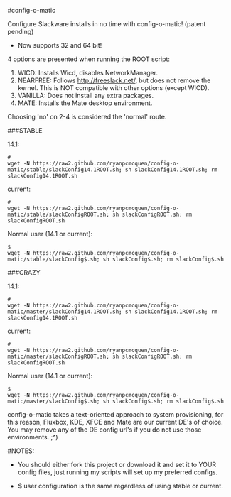 #config-o-matic

Configure Slackware installs in no time with config-o-matic! (patent pending)

- Now supports 32 and 64 bit!


4 options are presented when running the ROOT script:

1. WICD: Installs Wicd, disables NetworkManager.
2. NEARFREE: Follows http://freeslack.net/, but does not remove the kernel. This is NOT compatible with other options (except WICD).
3. VANILLA: Does not install any extra packages.
4. MATE: Installs the Mate desktop environment.

Choosing 'no' on 2-4 is considered the 'normal' route.


###STABLE


14.1:

    #
    wget -N https://raw2.github.com/ryanpcmcquen/config-o-matic/stable/slackConfig14.1ROOT.sh; sh slackConfig14.1ROOT.sh; rm slackConfig14.1ROOT.sh

current:

    #
    wget -N https://raw2.github.com/ryanpcmcquen/config-o-matic/stable/slackConfigROOT.sh; sh slackConfigROOT.sh; rm slackConfigROOT.sh

Normal user (14.1 or current):

    $
    wget -N https://raw2.github.com/ryanpcmcquen/config-o-matic/stable/slackConfig$.sh; sh slackConfig$.sh; rm slackConfig$.sh


###CRAZY


14.1:

    #
    wget -N https://raw2.github.com/ryanpcmcquen/config-o-matic/master/slackConfig14.1ROOT.sh; sh slackConfig14.1ROOT.sh; rm slackConfig14.1ROOT.sh

current:

    #
    wget -N https://raw2.github.com/ryanpcmcquen/config-o-matic/master/slackConfigROOT.sh; sh slackConfigROOT.sh; rm slackConfigROOT.sh

Normal user (14.1 or current):

    $
    wget -N https://raw2.github.com/ryanpcmcquen/config-o-matic/master/slackConfig$.sh; sh slackConfig$.sh; rm slackConfig$.sh


config-o-matic takes a text-oriented approach to system provisioning, for this reason, Fluxbox, KDE, XFCE and Mate are our current DE's of choice. You may remove any of the DE config url's if you do not use those environments.  ;^)

#NOTES:
 - You should either fork this project or download it and set it to YOUR config files, just running my scripts will set up my preferred configs.

 - $ user configuration is the same regardless of using stable or current.

